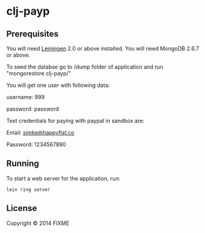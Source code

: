 # clj-payp

## Prerequisites

You will need [Leiningen][1] 2.0 or above installed.
You will need MongoDB 2.6.7 or above.

To seed the databse go to /dump folder of application and run "mongorestore clj-payp/"

You will get one user with following data:

username: 999

password: password

Test credentials for paying with paypal in sandbox are:

Email: simke@happyfist.co

Password: 1234567890

[1]: https://github.com/technomancy/leiningen

## Running

To start a web server for the application, run:

    lein ring server

## License

Copyright © 2014 FIXME
